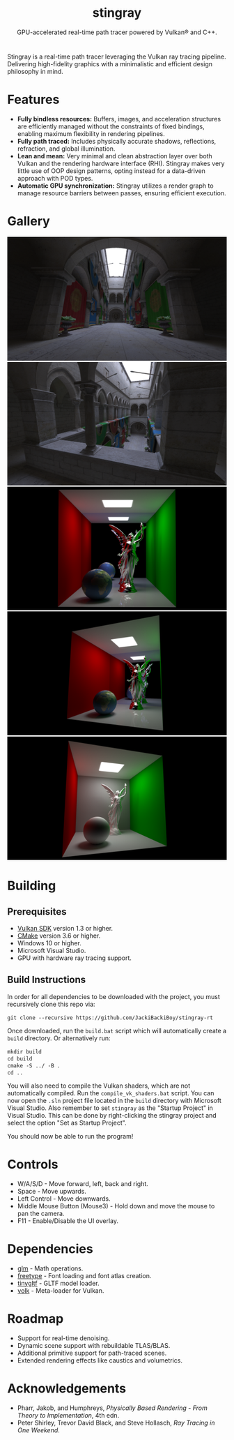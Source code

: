 <h1 align="center">stingray</h1>
<p align="center">GPU-accelerated real-time path tracer powered by Vulkan® and C++.</p>
<h1 align="center"></h1>

Stingray is a real-time path tracer leveraging the Vulkan ray tracing pipeline. Delivering high-fidelity graphics with a minimalistic and efficient design philosophy in mind.

# Features
- **Fully bindless resources:** Buffers, images, and acceleration structures are efficiently managed without the constraints of fixed bindings, enabling maximum flexibility in rendering pipelines.
- **Fully path traced:** Includes physically accurate shadows, reflections, refraction, and global illumination.
- **Lean and mean:** Very minimal and clean abstraction layer over both Vulkan and the rendering hardware interface (RHI).
  Stingray makes very little use of OOP design patterns, opting instead for a data-driven approach with POD types.
- **Automatic GPU synchronization:** Stingray utilizes a render graph to manage resource barriers between passes, ensuring efficient execution.

# Gallery
![Sponza](https://github.com/JackiBackiBoy/stingray-rt/blob/main/Gallery/sponza.png)
![Sponza balcony](https://github.com/JackiBackiBoy/stingray-rt/blob/main/Gallery/sponza_balcony.png)
![Cornell box with Fresnel](https://github.com/JackiBackiBoy/stingray-rt/blob/main/Gallery/cornell_box_fresnel.png)
![Cornell box with Fresnel 2](https://github.com/JackiBackiBoy/stingray-rt/blob/main/Gallery/cornell_box_fresnel_2.png)
![Simple Cornell box](https://github.com/JackiBackiBoy/stingray-rt/blob/main/Gallery/simple_cornell_box.png)

# Building
## Prerequisites
- [Vulkan SDK](https://vulkan.lunarg.com/sdk/home) version 1.3 or higher.
- [CMake](https://cmake.org/) version 3.6 or higher.
- Windows 10 or higher.
- Microsoft Visual Studio.
- GPU with hardware ray tracing support.

## Build Instructions
In order for all dependencies to be downloaded with the project, you must recursively clone this repo via:
```
git clone --recursive https://github.com/JackiBackiBoy/stingray-rt 
```

Once downloaded, run the `build.bat` script which will automatically create a `build` directory. Or alternatively run:
```
mkdir build
cd build
cmake -S ../ -B .
cd ..
```

You will also need to compile the Vulkan shaders, which are not automatically compiled. Run the `compile_vk_shaders.bat` script.
You can now open the `.sln` project file located in the `build` directory with Microsoft Visual Studio. Also remember to set
`stingray` as the "Startup Project" in Visual Studio. This can be done by right-clicking the
stingray project and select the option "Set as Startup Project".

You should now be able to run the program!

# Controls
- W/A/S/D - Move forward, left, back and right.
- Space - Move upwards.
- Left Control - Move downwards.
- Middle Mouse Button (Mouse3) - Hold down and move the mouse to pan the camera.
- F11 - Enable/Disable the UI overlay.

# Dependencies
- [glm](https://github.com/g-truc/glm) - Math operations.
- [freetype](https://github.com/freetype/freetype) - Font loading and font atlas creation.
- [tinygltf](https://github.com/syoyo/tinygltf) - GLTF model loader.
- [volk](https://github.com/zeux/volk) - Meta-loader for Vulkan.

# Roadmap
- Support for real-time denoising.
- Dynamic scene support with rebuildable TLAS/BLAS.
- Additional primitive support for path-traced scenes.
- Extended rendering effects like caustics and volumetrics.

# Acknowledgements
- Pharr, Jakob, and Humphreys, *Physically Based Rendering - From Theory to Implementation*, 4th edn.
- Peter Shirley, Trevor David Black, and Steve Hollasch, *Ray Tracing in One Weekend*.
